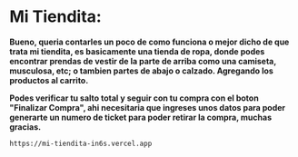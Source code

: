 # Mi Tiendita:
**Bueno, queria contarles un poco de como funciona o mejor dicho de que trata mi tiendita, es basicamente una tienda de ropa, donde podes encontrar prendas de vestir de la parte de arriba como una camiseta, musculosa, etc; o tambien partes de abajo o calzado. Agregando los productos al carrito.**

**Podes verificar tu salto total y seguir con tu compra con el boton "Finalizar Compra", ahi necesitaria que ingreses unos datos para poder generarte un numero de ticket para poder retirar la compra, muchas gracias.** 


    https://mi-tiendita-in6s.vercel.app
    
